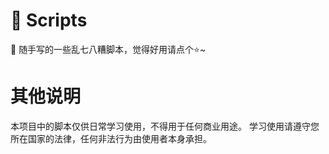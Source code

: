 # 📖 Scripts
🤪 随手写的一些乱七八糟脚本，觉得好用请点个⭐~


# 其他说明
本项目中的脚本仅供日常学习使用，不得用于任何商业用途。
学习使用请遵守您所在国家的法律，任何非法行为由使用者本身承担。
